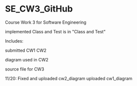 # SE_CW3_GitHub
Course Work 3 for Software Engineering

implemented Class and Test is in "Class and Test"

Includes:

submitted CW1 CW2

diagram used in CW2

source file for CW3

11/20:
  Fixed and uploaded cw2_diagram
  uploaded cw1_diagram
